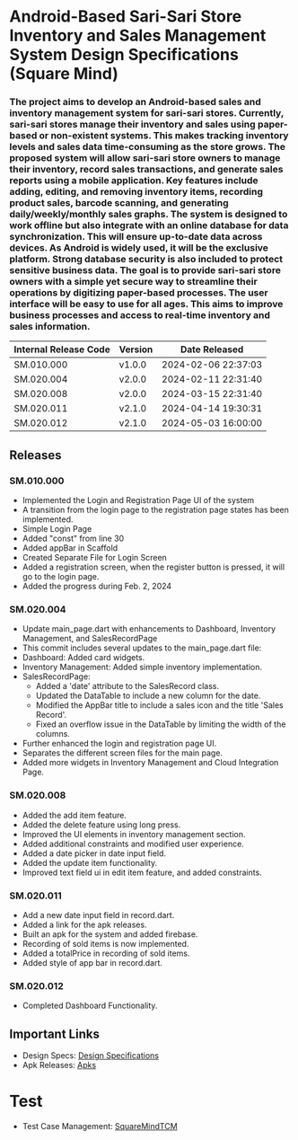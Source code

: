 # Android-Based Sari-Sari Store Inventory and Sales Management System Design Specifications (Square Mind)
### The project aims to develop an Android-based sales and inventory management system for sari-sari stores. Currently, sari-sari stores manage their inventory and sales using paper-based or non-existent systems. This makes tracking inventory levels and sales data time-consuming as the store grows. The proposed system will allow sari-sari store owners to manage their inventory, record sales transactions, and generate sales reports using a mobile application. Key features include adding, editing, and removing inventory items, recording product sales, barcode scanning, and generating daily/weekly/monthly sales graphs. The system is designed to work offline but also integrate with an online database for data synchronization. This will ensure up-to-date data across devices. As Android is widely used, it will be the exclusive platform. Strong database security is also included to protect sensitive business data. The goal is to provide sari-sari store owners with a simple yet secure way to streamline their operations by digitizing paper-based processes. The user interface will be easy to use for all ages. This aims to improve business processes and access to real-time inventory and sales information.

| Internal Release Code    | Version | Date Released |
|----------|------------|-------------------|
| SM.010.000 | v1.0.0   | 2024-02-06 22:37:03 | 
| SM.020.004 | v2.0.0   | 2024-02-11 22:31:40|
| SM.020.008 | v2.0.0   | 2024-03-15 22:31:40| 
| SM.020.011 | v2.1.0   | 2024-04-14 19:30:31| 
| SM.020.012 | v2.1.0   | 2024-05-03 16:00:00| 

## Releases
### SM.010.000
- Implemented the Login and Registration Page UI of the system
- A transition from the login page to the registration page states has been implemented.
- Simple Login Page
- Added "const" from line 30
- Added appBar in Scaffold
- Created Separate File for Login Screen
- Added a registration screen, when the register button is pressed, it will go to the login page. 
- Added the progress during Feb. 2, 2024

### SM.020.004
- Update main_page.dart with enhancements to Dashboard, Inventory Management, and SalesRecordPage
- This commit includes several updates to the main_page.dart file:
- Dashboard: Added card widgets.
- Inventory Management: Added simple inventory implementation.
- SalesRecordPage: 
  - Added a 'date' attribute to the SalesRecord class.
  - Updated the DataTable to include a new column for the date.
  - Modified the AppBar title to include a sales icon and the title 'Sales Record'.
  - Fixed an overflow issue in the DataTable by limiting the width of the columns.
- Further enhanced the login and registration page UI.
- Separates the different screen files for the main page.
- Added more widgets in Inventory Management and Cloud Integration Page.

### SM.020.008
- Added the add item feature.
- Added the delete feature using long press.
- Improved the UI elements in inventory management section.
- Added additional constraints and modified user experience.
- Added a date picker in date input field.
- Added the update item functionality.
- Improved text field ui in edit item feature, and added constraints.

### SM.020.011
- Add a new date input field in record.dart.
- Added a link for the apk releases.
- Built an apk for the system and added firebase.
- Recording of sold items is now implemented.
- Added a totalPrice in recording of sold items.
- Added style of app bar in record.dart.

### SM.020.012
- Completed Dashboard Functionality.

## Important Links
- Design Specs: [Design Specifications](https://github.com/HarleyGotardo/square-mind/blob/main/README_FILES/MAIN_MD/DesignSpecificationDocument.md)
- Apk Releases: [Apks](https://github.com/HarleyGotardo/squaremind-apk-releases)


# Test
- Test Case Management: [SquareMindTCM](https://github.com/HarleyGotardo/SquareMindTCM)
